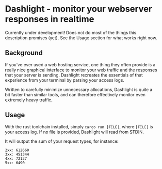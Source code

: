 # Dashlight - monitor your webserver responses in realtime
Currently under development! Does not do most of the things this description promises (yet). See the Usage section for what works right now.

## Background
If you've ever used a web hosting service, one thing they often provide is a really nice graphical interface to monitor your web traffic and the responses that your server is sending. Dashlight recreates the essentials of that experience from your terminal by parsing your access logs.

Written to carefully minimize unnecessary allocations, Dashlight is quite a bit faster than similar tools, and can therefore effectively monitor even extremely heavy traffic.

## Usage
With the rust toolchain installed, simply `cargo run [FILE]`, where `[FILE]` is your access log. If no file is provided, Dashlight will read from STDIN.

It will output the sum of your request types, for instance:

```
2xx: 612660
3xx: 451344
4xx: 72137
5xx: 6490
```
